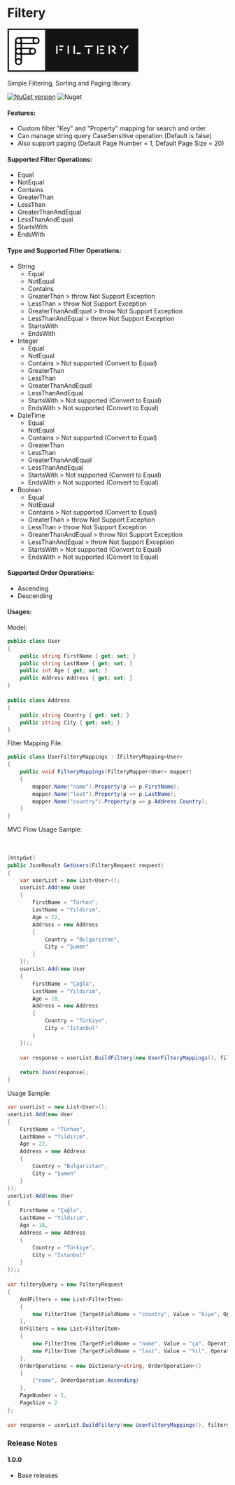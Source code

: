 #   **Filtery**

![alt tag](/img/filtery.png)  

Simple Filtering, Sorting and Paging  library.

[![NuGet version](https://badge.fury.io/nu/Filtery.svg)](https://badge.fury.io/nu/Filtery)  ![Nuget](https://img.shields.io/nuget/dt/Filtery)

#### Features:
- Custom filter "Key" and "Property" mapping for search and order
- Can manage string query CaseSensitive operation (Default is false)
- Also support paging (Default Page Number = 1, Default Page Size = 20)

#### Supported Filter Operations:
- Equal
- NotEqual
- Contains
- GreaterThan
- LessThan
- GreaterThanAndEqual
- LessThanAndEqual
- StartsWith
- EndsWith

#### Type and Supported Filter Operations:
* String
    * Equal
    * NotEqual
    * Contains
    * GreaterThan > throw Not Support Exception
    * LessThan > throw Not Support Exception
    * GreaterThanAndEqual  > throw Not Support Exception
    * LessThanAndEqual > throw Not Support Exception
    * StartsWith
    * EndsWith 
* Integer
    * Equal
    * NotEqual
    * Contains > Not supported (Convert to Equal)
    * GreaterThan 
    * LessThan
    * GreaterThanAndEqual
    * LessThanAndEqual
    * StartsWith > Not supported (Convert to Equal)
    * EndsWith  > Not supported (Convert to Equal)
* DateTime
    * Equal
    * NotEqual
    * Contains > Not supported (Convert to Equal)
    * GreaterThan 
    * LessThan 
    * GreaterThanAndEqual  
    * LessThanAndEqual 
    * StartsWith > Not supported (Convert to Equal)
    * EndsWith > Not supported (Convert to Equal)
* Boolean
    * Equal
    * NotEqual
    * Contains > Not supported (Convert to Equal)
    * GreaterThan > throw Not Support Exception
    * LessThan > throw Not Support Exception
    * GreaterThanAndEqual > throw Not Support Exception
    * LessThanAndEqual > throw Not Support Exception
    * StartsWith > Not supported (Convert to Equal)
    * EndsWith  > Not supported (Convert to Equal)

#### Supported Order Operations:
- Ascending
- Descending

#### Usages:

Model:

```cs
public class User
{
    public string FirstName { get; set; }
    public string LastName { get; set; }
    public int Age { get; set; }
    public Address Address { get; set; }
}

public class Address
{
    public string Country { get; set; }
    public string City { get; set; }
}
```

Filter Mapping File:

```cs
public class UserFilteryMappings : IFilteryMapping<User>
{
    public void FilteryMappings(FilteryMapper<User> mapper)
    {
        mapper.Name("name").Property(p => p.FirstName);
        mapper.Name("last").Property(p => p.LastName);
        mapper.Name("country").Property(p => p.Address.Country);
    }
}
```

MVC Flow Usage Sample:

```cs


[HttpGet]
public JsonResult GetUsers(FilteryRequest request) 
{
    var userList = new List<User>();
    userList.Add(new User
    {
        FirstName = "Türhan", 
        LastName = "Yıldırım", 
        Age = 22, 
        Address = new Address
        {
            Country = "Bulgaristan", 
            City = "Şumen"
        }
    });
    userList.Add(new User
    {
        FirstName = "Çağla", 
        LastName = "Yıldırım", 
        Age = 18, 
        Address = new Address
        {
            Country = "Türkiye", 
            City = "İstanbul"
        }
    });;

    var response = userList.BuildFiltery(new UserFilteryMappings(), filteryQuery).ToList();

    return Json(response);
}

```

Usage Sample:

```cs
var userList = new List<User>();
userList.Add(new User
{
    FirstName = "Türhan", 
    LastName = "Yıldırım", 
    Age = 22, 
    Address = new Address
    {
        Country = "Bulgaristan", 
        City = "Şumen"
    }
});
userList.Add(new User
{
    FirstName = "Çağla", 
    LastName = "Yıldırım", 
    Age = 18, 
    Address = new Address
    {
        Country = "Türkiye", 
        City = "İstanbul"
    }
});;

var filteryQuery = new FilteryRequest
{
    AndFilters = new List<FilterItem>
    {
        new FilterItem {TargetFieldName = "country", Value = "kiye", Operation = FilterOperation.Contains}
    },
    OrFilters = new List<FilterItem>
    {
        new FilterItem {TargetFieldName = "name", Value = "ça", Operation = FilterOperation.Contains },
        new FilterItem {TargetFieldName = "last", Value = "Yıl", Operation = FilterOperation.Contains, CaseSensitive = true}
    },
    OrderOperations = new Dictionary<string, OrderOperation>()
    {
        {"name", OrderOperation.Ascending}
    },
    PageNumber = 1,
    PageSize = 2
};

var response = userList.BuildFiltery(new UserFilteryMappings(), filteryQuery).ToList();

```



### Release Notes

#### 1.0.0
* Base releases
